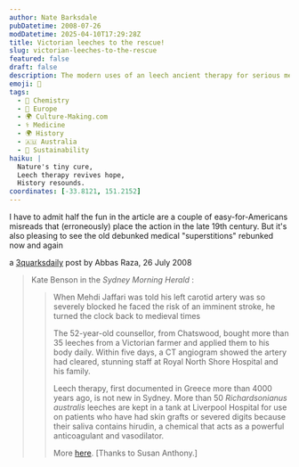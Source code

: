 ```yaml
---
author: Nate Barksdale
pubDatetime: 2008-07-26
modDatetime: 2025-04-10T17:29:28Z
title: Victorian leeches to the rescue!
slug: victorian-leeches-to-the-rescue
featured: false
draft: false
description: The modern uses of an leech ancient therapy for serious medical conditions.
emoji: 🐍
tags:
  - 🧪 Chemistry
  - 🍷 Europe
  - 🌍 Culture-Making.com
  - ⚕️ Medicine
  - 🌍 History
  - 🇦🇺 Australia
  - 🌱 Sustainability
haiku: |
  Nature's tiny cure,  
  Leech therapy revives hope,  
  History resounds.
coordinates: [-33.8121, 151.2152]
---
```


I have to admit half the fun in the article are a couple of easy-for-Americans misreads that (erroneously) place the action in the late 19th century. But it's also pleasing to see the old debunked medical "superstitions" rebunked now and again

a [3quarksdaily](https://www.google.com/search?q=%223quarksdaily%22%203quarksdaily.blogs.com) post by Abbas Raza, 26 July 2008

> Kate Benson in the _Sydney Morning Herald_ :
>
> > When Mehdi Jaffari was told his left carotid artery was so severely blocked he faced the risk of an imminent stroke, he turned the clock back to medieval times
> >
> > The 52-year-old counsellor, from Chatswood, bought more than 35 leeches from a Victorian farmer and applied them to his body daily. Within five days, a CT angiogram showed the artery had cleared, stunning staff at Royal North Shore Hospital and his family.
> >
> > Leech therapy, first documented in Greece more than 4000 years ago, is not new in Sydney. More than 50 _Richardsonianus australis_ leeches are kept in a tank at Liverpool Hospital for use on patients who have had skin grafts or severed digits because their saliva contains hirudin, a chemical that acts as a powerful anticoagulant and vasodilator.
> >
> > More [here](http://www.smh.com.au/news/health/little-suckers-clear-the-path-to-the-brain/2008/07/25/1216492732923.html). [Thanks to Susan Anthony.]
